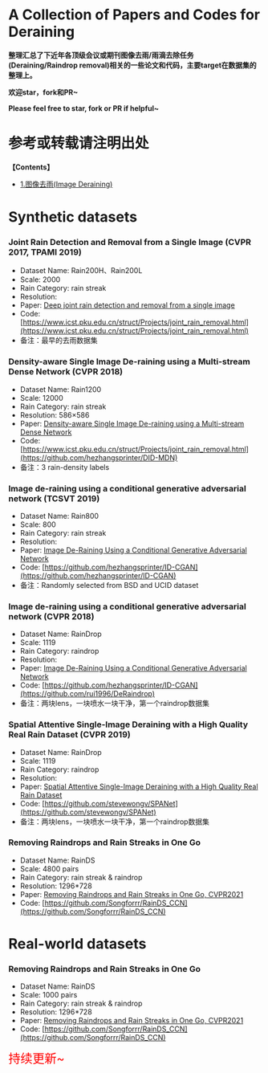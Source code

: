 # A Collection of Papers and Codes for Deraining

**整理汇总了下近年各顶级会议或期刊图像去雨/雨滴去除任务(Deraining/Raindrop removal)相关的一些论文和代码，主要target在数据集的整理上。**

**欢迎star，fork和PR~**

**Please feel free to star, fork or PR if helpful~**
  
# **参考或转载请注明出处**

**【Contents】**

- [1.图像去雨(Image Deraining)](#1.图像去雨)


<a name="1.图像去雨"></a>
# Synthetic datasets

### Joint Rain Detection and Removal from a Single Image (CVPR 2017, TPAMI 2019)

- Dataset Name: Rain200H、Rain200L
- Scale: 2000
- Rain Category: rain streak
- Resolution: 
- Paper: [Deep joint rain detection and removal from a single image](https://openaccess.thecvf.com/content/CVPR2021/html/Quan_Removing_Raindrops_and_Rain_Streaks_in_One_Go_CVPR_2021_paper.html)
- Code: [https://www.icst.pku.edu.cn/struct/Projects/joint_rain_removal.html](https://www.icst.pku.edu.cn/struct/Projects/joint_rain_removal.html)
- 备注：最早的去雨数据集

### Density-aware Single Image De-raining using a Multi-stream Dense Network (CVPR 2018)

- Dataset Name: Rain1200
- Scale: 12000
- Rain Category: rain streak
- Resolution: 586×586
- Paper: [Density-aware Single Image De-raining using a Multi-stream Dense Network](https://arxiv.org/abs/1802.07412)
- Code: [https://www.icst.pku.edu.cn/struct/Projects/joint_rain_removal.html](https://github.com/hezhangsprinter/DID-MDN)
- 备注：3 rain-density labels


### Image de-raining using a conditional generative adversarial network (TCSVT 2019)

- Dataset Name: Rain800
- Scale: 800
- Rain Category: rain streak
- Resolution: 
- Paper: [Image De-Raining Using a Conditional Generative Adversarial Network](https://arxiv.org/abs/1701.05957)
- Code: [https://github.com/hezhangsprinter/ID-CGAN](https://github.com/hezhangsprinter/ID-CGAN)
- 备注：Randomly selected from BSD and UCID dataset


### Image de-raining using a conditional generative adversarial network (CVPR 2018)

- Dataset Name: RainDrop
- Scale: 1119
- Rain Category: raindrop
- Resolution: 
- Paper: [Image De-Raining Using a Conditional Generative Adversarial Network](https://arxiv.org/abs/1711.10098)
- Code: [https://github.com/hezhangsprinter/ID-CGAN](https://github.com/rui1996/DeRaindrop)
- 备注：两块lens，一块喷水一块干净，第一个raindrop数据集




### Spatial Attentive Single-Image Deraining with a High Quality Real Rain Dataset (CVPR 2019)

- Dataset Name: RainDrop
- Scale: 1119
- Rain Category: raindrop
- Resolution: 
- Paper: [Spatial Attentive Single-Image Deraining with a High Quality Real Rain Dataset](https://arxiv.org/abs/1904.01538)
- Code: [https://github.com/stevewongv/SPANet](https://github.com/stevewongv/SPANet)
- 备注：两块lens，一块喷水一块干净，第一个raindrop数据集






### Removing Raindrops and Rain Streaks in One Go

- Dataset Name: RainDS
- Scale: 4800 pairs
- Rain Category: rain streak & raindrop
- Resolution: 1296*728
- Paper: [Removing Raindrops and Rain Streaks in One Go, CVPR2021](https://ieeexplore.ieee.org/document/8099666)
- Code: [https://github.com/Songforrr/RainDS_CCN](https://github.com/Songforrr/RainDS_CCN)





# Real-world datasets

### Removing Raindrops and Rain Streaks in One Go

- Dataset Name: RainDS
- Scale: 1000 pairs
- Rain Category: rain streak & raindrop
- Resolution: 1296*728
- Paper: [Removing Raindrops and Rain Streaks in One Go, CVPR2021](https://openaccess.thecvf.com/content/CVPR2021/html/Quan_Removing_Raindrops_and_Rain_Streaks_in_One_Go_CVPR_2021_paper.html)
- Code: [https://github.com/Songforrr/RainDS_CCN](https://github.com/Songforrr/RainDS_CCN)




<font color=red size=5>持续更新~</font>



